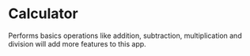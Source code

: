 # Calculator
Performs basics operations like addition, subtraction, multiplication and division will add more features to this app.

